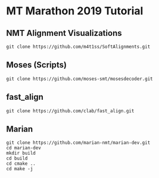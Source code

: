 # MT Marathon 2019 Tutorial

NMT Alignment Visualizations
---------

`git clone https://github.com/m4t1ss/SoftAlignments.git`

Moses (Scripts)
---------

`git clone https://github.com/moses-smt/mosesdecoder.git`
	

fast_align
---------

`git clone https://github.com/clab/fast_align.git`
	

Marian
---------

```
git clone https://github.com/marian-nmt/marian-dev.git
cd marian-dev
mkdir build
cd build
cd cmake ..
cd make -j
```